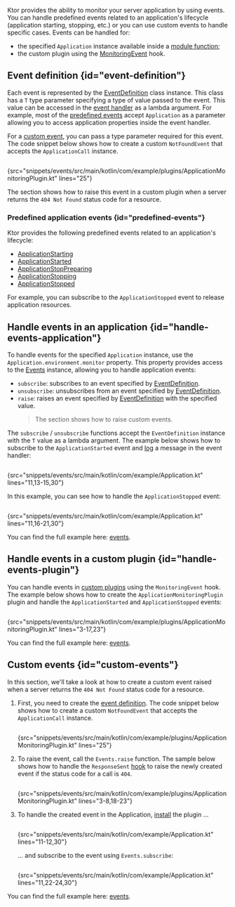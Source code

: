 [//]: # (title: Application monitoring)

<microformat>
<var name="example_name" value="events"/>
<include src="lib.xml" include-id="download_example"/>
</microformat>

Ktor provides the ability to monitor your server application by using events.
You can handle predefined events related to an application's lifecycle (application starting, stopping, etc.) or you can use custom events to handle specific cases. Events can be handled for:
- the specified `Application` instance available inside a [module function](Modules.md);
- the custom plugin using the [MonitoringEvent](custom_plugins.md#handle-app-events) hook.



## Event definition {id="event-definition"}

Each event is represented by the [EventDefinition](https://api.ktor.io/ktor-shared/ktor-events/io.ktor.events/-event-definition/index.html) class instance. This class has a `T` type parameter specifying a type of value passed to the event. This value can be accessed in the [event handler](#handle-events-application) as a lambda argument. For example, most of the [predefined events](#predefined-events) accept `Application` as a parameter allowing you to access application properties inside the event handler.

For a [custom event](#custom-events), you can pass a type parameter required for this event.
The code snippet below shows how to create a custom `NotFoundEvent` that accepts the `ApplicationCall` instance.

```kotlin
```
{src="snippets/events/src/main/kotlin/com/example/plugins/ApplicationMonitoringPlugin.kt" lines="25"}

The [](#custom-events) section shows how to raise this event in a custom plugin when a server returns the `404 Not Found` status code for a resource.


### Predefined application events {id="predefined-events"}

Ktor provides the following predefined events related to an application's lifecycle:

- [ApplicationStarting](https://api.ktor.io/ktor-server/ktor-server-core/io.ktor.server.application/-application-starting.html)
- [ApplicationStarted](https://api.ktor.io/ktor-server/ktor-server-core/io.ktor.server.application/-application-started.html)
- [ApplicationStopPreparing](https://api.ktor.io/ktor-server/ktor-server-core/io.ktor.server.application/-application-stop-preparing.html)
- [ApplicationStopping](https://api.ktor.io/ktor-server/ktor-server-core/io.ktor.server.application/-application-stopping.html)
- [ApplicationStopped](https://api.ktor.io/ktor-server/ktor-server-core/io.ktor.server.application/-application-stopped.html)

For example, you can subscribe to the `ApplicationStopped` event to release application resources.


## Handle events in an application {id="handle-events-application"}

To handle events for the specified `Application` instance, use the `Application.environment.monitor` property.
This property provides access to the [Events](https://api.ktor.io/ktor-shared/ktor-events/io.ktor.events/-events/index.html) instance, allowing you to handle application events:
- `subscribe`: subscribes to an event specified by [EventDefinition](#event-definition).
- `unsubscribe`: unsubscribes from an event specified by [EventDefinition](#event-definition).
- `raise`: raises an event specified by [EventDefinition](#event-definition) with the specified value.
   > The [](#custom-events) section shows how to raise custom events.

The `subscribe` / `unsubscribe` functions accept the `EventDefinition` instance with the `T` value as a lambda argument. The example below shows how to subscribe to the `ApplicationStarted` event and [log](logging.md) a message in the event handler:

```kotlin
```
{src="snippets/events/src/main/kotlin/com/example/Application.kt" lines="11,13-15,30"}

In this example, you can see how to handle the `ApplicationStopped` event:

```kotlin
```
{src="snippets/events/src/main/kotlin/com/example/Application.kt" lines="11,16-21,30"}

You can find the full example here: [events](https://github.com/ktorio/ktor-documentation/tree/%current-branch%/codeSnippets/snippets/events).




## Handle events in a custom plugin {id="handle-events-plugin"}

You can handle events in [custom plugins](custom_plugins.md#handle-app-events) using the `MonitoringEvent` hook. 
The example below shows how to create the `ApplicationMonitoringPlugin` plugin and handle the `ApplicationStarted` and `ApplicationStopped` events:

```kotlin
```
{src="snippets/events/src/main/kotlin/com/example/plugins/ApplicationMonitoringPlugin.kt" lines="3-17,23"}

You can find the full example here: [events](https://github.com/ktorio/ktor-documentation/tree/%current-branch%/codeSnippets/snippets/events).


## Custom events {id="custom-events"}

In this section, we'll take a look at how to create a custom event raised when a server returns the `404 Not Found` status code for a resource. 

1. First, you need to create the [event definition](#event-definition).
   The code snippet below shows how to create a custom `NotFoundEvent` that accepts the `ApplicationCall` instance.
   ```kotlin
   ```
   {src="snippets/events/src/main/kotlin/com/example/plugins/ApplicationMonitoringPlugin.kt" lines="25"}
2. To raise the event, call the `Events.raise` function. The sample below shows how to handle the `ResponseSent` [hook](custom_plugins.md#other) to raise the newly created event if the status code for a call is `404`.
   ```kotlin
   ```
   {src="snippets/events/src/main/kotlin/com/example/plugins/ApplicationMonitoringPlugin.kt" lines="3-8,18-23"}
3. To handle the created event in the Application, [install](Plugins.md#install) the plugin ...
   ```kotlin
   ```
   {src="snippets/events/src/main/kotlin/com/example/Application.kt" lines="11-12,30"}
   
   ... and subscribe to the event using `Events.subscribe`:
   ```kotlin
   ```
   {src="snippets/events/src/main/kotlin/com/example/Application.kt" lines="11,22-24,30"}

You can find the full example here: [events](https://github.com/ktorio/ktor-documentation/tree/%current-branch%/codeSnippets/snippets/events).
